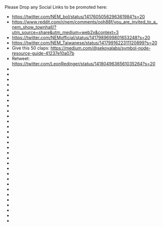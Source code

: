 Please Drop any Social Links to be promoted here: 

* https://twitter.com/NEM_bol/status/1417605056296361984?s=20
* https://www.reddit.com/r/nem/comments/ooh88f/you_are_invited_to_a_nem_show_townhall/?utm_source=share&utm_medium=web2x&context=3
* https://twitter.com/NEMofficial/status/1417989699801653248?s=20
* https://twitter.com/NEM_Taiwanese/status/1417991622311120899?s=20
* Give this 50 claps: https://medium.com/@sekoyalabs/symbol-node-resource-guide-41237e10a07b
* Retweet: https://twitter.com/LeonRedinger/status/1418049636561035264?s=20
* 
* 
* 
* 
* 
* 
* 
* 
* 
* 
* 
* 
* 
* 
* 
* 
* 
* 
* 
* 
* 
* 
* 
* 
* 
* 
* 
* 
* 
* 
